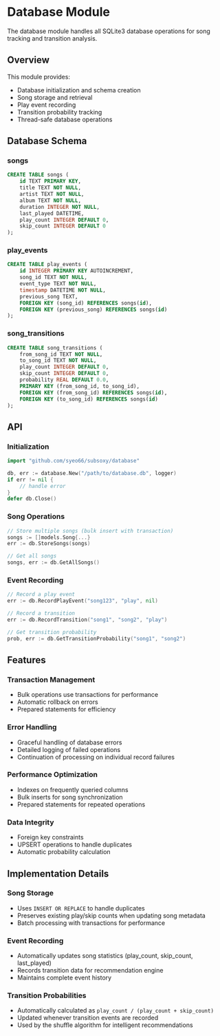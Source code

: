 # Database Module

The database module handles all SQLite3 database operations for song tracking and transition analysis.

## Overview

This module provides:
- Database initialization and schema creation
- Song storage and retrieval
- Play event recording
- Transition probability tracking
- Thread-safe database operations

## Database Schema

### songs
```sql
CREATE TABLE songs (
    id TEXT PRIMARY KEY,
    title TEXT NOT NULL,
    artist TEXT NOT NULL,
    album TEXT NOT NULL,
    duration INTEGER NOT NULL,
    last_played DATETIME,
    play_count INTEGER DEFAULT 0,
    skip_count INTEGER DEFAULT 0
);
```

### play_events
```sql
CREATE TABLE play_events (
    id INTEGER PRIMARY KEY AUTOINCREMENT,
    song_id TEXT NOT NULL,
    event_type TEXT NOT NULL,
    timestamp DATETIME NOT NULL,
    previous_song TEXT,
    FOREIGN KEY (song_id) REFERENCES songs(id),
    FOREIGN KEY (previous_song) REFERENCES songs(id)
);
```

### song_transitions
```sql
CREATE TABLE song_transitions (
    from_song_id TEXT NOT NULL,
    to_song_id TEXT NOT NULL,
    play_count INTEGER DEFAULT 0,
    skip_count INTEGER DEFAULT 0,
    probability REAL DEFAULT 0.0,
    PRIMARY KEY (from_song_id, to_song_id),
    FOREIGN KEY (from_song_id) REFERENCES songs(id),
    FOREIGN KEY (to_song_id) REFERENCES songs(id)
);
```

## API

### Initialization
```go
import "github.com/syeo66/subsoxy/database"

db, err := database.New("/path/to/database.db", logger)
if err != nil {
    // handle error
}
defer db.Close()
```

### Song Operations
```go
// Store multiple songs (bulk insert with transaction)
songs := []models.Song{...}
err := db.StoreSongs(songs)

// Get all songs
songs, err := db.GetAllSongs()
```

### Event Recording
```go
// Record a play event
err := db.RecordPlayEvent("song123", "play", nil)

// Record a transition
err := db.RecordTransition("song1", "song2", "play")

// Get transition probability
prob, err := db.GetTransitionProbability("song1", "song2")
```

## Features

### Transaction Management
- Bulk operations use transactions for performance
- Automatic rollback on errors
- Prepared statements for efficiency

### Error Handling
- Graceful handling of database errors
- Detailed logging of failed operations
- Continuation of processing on individual record failures

### Performance Optimization
- Indexes on frequently queried columns
- Bulk inserts for song synchronization
- Prepared statements for repeated operations

### Data Integrity
- Foreign key constraints
- UPSERT operations to handle duplicates
- Automatic probability calculation

## Implementation Details

### Song Storage
- Uses `INSERT OR REPLACE` to handle duplicates
- Preserves existing play/skip counts when updating song metadata
- Batch processing with transactions for performance

### Event Recording
- Automatically updates song statistics (play_count, skip_count, last_played)
- Records transition data for recommendation engine
- Maintains complete event history

### Transition Probabilities
- Automatically calculated as `play_count / (play_count + skip_count)`
- Updated whenever transition events are recorded
- Used by the shuffle algorithm for intelligent recommendations